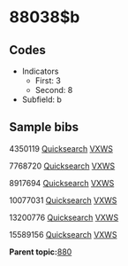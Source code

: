 # 88038$b

## Codes

-   Indicators
    -   First: 3
    -   Second: 8
-   Subfield: b

## Sample bibs

4350119 [Quicksearch](https://search.library.yale.edu/catalog/4350119) [VXWS](http://prodorbis.library.yale.edu:7014/vxws/GetHoldingsService?bibId=4350119)

7768720 [Quicksearch](https://search.library.yale.edu/catalog/7768720) [VXWS](http://prodorbis.library.yale.edu:7014/vxws/GetHoldingsService?bibId=7768720)

8917694 [Quicksearch](https://search.library.yale.edu/catalog/8917694) [VXWS](http://prodorbis.library.yale.edu:7014/vxws/GetHoldingsService?bibId=8917694)

10077031 [Quicksearch](https://search.library.yale.edu/catalog/10077031) [VXWS](http://prodorbis.library.yale.edu:7014/vxws/GetHoldingsService?bibId=10077031)

13200776 [Quicksearch](https://search.library.yale.edu/catalog/13200776) [VXWS](http://prodorbis.library.yale.edu:7014/vxws/GetHoldingsService?bibId=13200776)

15589156 [Quicksearch](https://search.library.yale.edu/catalog/15589156) [VXWS](http://prodorbis.library.yale.edu:7014/vxws/GetHoldingsService?bibId=15589156)

**Parent topic:**[880](../../tags/880/880.md)

